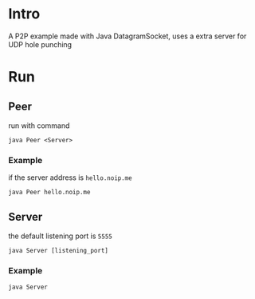 # Intro

A P2P example made with Java DatagramSocket, uses a extra server for UDP hole punching

# Run

## Peer

run with command

```
java Peer <Server>
```

### Example

if the server address is `hello.noip.me`

```
java Peer hello.noip.me
```

## Server

the default listening port is `5555`

```
java Server [listening_port]
```

### Example

```
java Server
```

